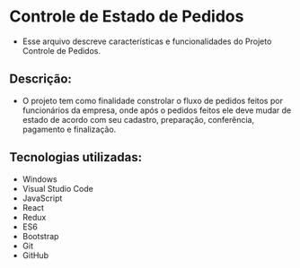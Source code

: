 # Controle de Estado de Pedidos
- Esse arquivo descreve características e funcionalidades do Projeto Controle de Pedidos.

## Descrição:

- O projeto tem como finalidade constrolar o fluxo de pedidos feitos por funcionários da empresa, onde após o pedidos feitos ele deve mudar de estado de acordo com seu cadastro, preparação, conferência, pagamento e finalização. 

## Tecnologias utilizadas:

- Windows
- Visual Studio Code
- JavaScript
- React
- Redux
- ES6
- Bootstrap
- Git
- GitHub
